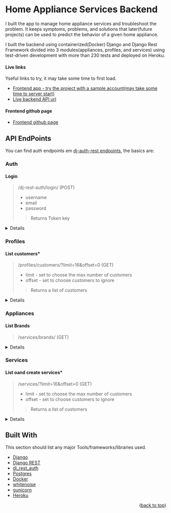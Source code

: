 # Home Appliance Services Backend

<!-- ABOUT THE PROJECT -->
I built the app to manage home appliance services and troubleshoot the problem. It keeps symptoms, problems, and solutions that later(future projects) can be used to predict the behavior of a given home appliance. 

I built the backend using containerized(Docker) Django and Django Rest Framework divided into 3 modules(appliances, profiles, and services) using test-driven development with more than 230 tests and deployed on Heroku.

#### Live links

Yseful links to try, it may take some time to first load.

* [Frontend app - try the project with a sample account(may take some time to server start)](https://appliance-service-frontend.vercel.app/sample-login)
* [Live backend API url](http://laercio-appliace-services.herokuapp.com/)

#### Frontend github page

* [Frontend github page](https://github.com/laercioigorps/appliance-service-frontend)
  
## API EndPoints
You can find auth endpoints em [dj-auth-rest endpoints](https://dj-rest-auth.readthedocs.io/en/latest/api_endpoints.html), the basics are:

### Auth


 
#### Login
> /dj-rest-auth/login/ (POST)
>* username
>*  email
>*  password
>>Returns Token key

<details>

#### Registration
> /dj-rest-auth/registration/ (POST)
>* username
>*  email
>*  password1
>*  password2
>>Returns Token key

</details>
  

### Profiles


  
#### List customers*
> /profiles/customers/?limit=16&offset=0 (GET)
>*  limit - set to choose the max number of customers
>*  offset - set to choose customers to ignore
>>Returns a list of customers

<details>
  
#### Customer detail*
> /profiles/customers/<customer_id> (GET)
>> Returns a a customer object

#### Customer addresses*
> /profiles/customers/<customer_id>/address/ (GET)
>> Returns all addresses from given customer

#### Customer address detail*
> /profiles/customers/<customer_id>/address/<address_id>/ (GET)
>> Returns address object

#### Customer history*
> /profiles/customers/<customer_id>/address/<address_id>/ (GET)
>> Returns a report with customers created by date: data, labels and total_count.
  
</details>
  
### Appliances



#### List Brands
> /services/brands/ (GET)

<details>
#### List Categories
> /services/brands/ (GET)

#### List Symptoms
> /services/brands/ (GET)

#### List Problems
> /services/brands/ (GET)

#### List Solutions
> /services/brands/ (GET)

#### List Historics*
> /services/historics/ (GET)
>> Lists all the historics the authenticated user has permission.

#### Historic detail*
> /services/historics/<historic_id> (GET)
>> Return the given historic if authenticated user has permission.

</details>
    
### Services


  
#### List oand create services*
> /services/?limit=16&offset=0 (GET)
>*  limit - set to choose the max number of customers
>*  offset - set to choose customers to ignore
>> Returns a list of customers
  
<details>
  
Create a service for the authenticated user organization
> /services/ (POST)
>>Returns a service object

#### service detail*
> /services/<service_id>/ (GET)
>> Returns a service object

#### service status report*
> /services/status/ (GET)
>> Returns a report with services status count.

#### list statuses*
> /services/status/ (GET)
>> return a list with all statuses.

#### services status report
> /services/services-by-status/<number_of_days>/ (GET)
>> return a report with current services statuses count in a giver date range in days.

#### services top customers service income
> /services/top-customers-income/<number_of_customers_to_get>/ (GET)
>> return a report with customers with more services income.


#### services top customers service count
> /services/op-customers-services/<number_of_customers_to_get>/ (GET)
>> return a report with customers with more services.


#### Create random sample data(will onlly be available locally for security reasons)
> /services/sample-create/ (POST)
>* customers - Number of customers to create
>* services - Number of services to create
      
</details>

## Built With

This section should list any major Tools/frameworks/libraries used.

* [Django](https://www.djangoproject.com/)
* [Django REST](https://www.django-rest-framework.org/)
* [dj_rest_auth](https://dj-rest-auth.readthedocs.io/en/latest/)
* [Postgres](https://www.postgresql.org/)
* [Docker](https://www.docker.com/)
* [whitenoise](http://whitenoise.evans.io/en/stable/)
* [gunicorn](https://gunicorn.org/)
* [Heroku](https://www.heroku.com/)

<p align="right">(<a href="#top">back to top</a>)</p>
